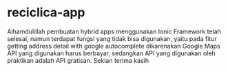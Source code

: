 # reciclica-app

<p> Alhamdulillah pembuatan hybrid apps menggunakan Ionic Framework telah selesai, namun terdapat fungsi yang tidak bisa digunakan, 
  yaitu pada fitur getting address detail with google autocomplete dikarenakan Google Maps API yang digunakan harus berbayar, sedangkan API yang digunakan oleh praktikan adalah API gratisan. Sekian terima kasih </p>

